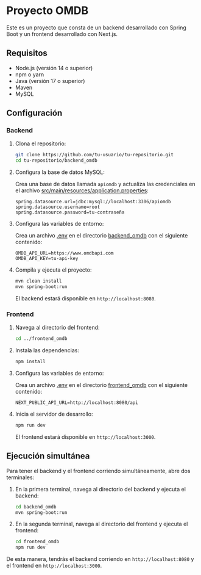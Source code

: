 # Proyecto OMDB

Este es un proyecto que consta de un backend desarrollado con Spring Boot y un frontend desarrollado con Next.js.

## Requisitos

- Node.js (versión 14 o superior)
- npm o yarn
- Java (versión 17 o superior)
- Maven
- MySQL

## Configuración

### Backend

1. Clona el repositorio:

    ```bash
    git clone https://github.com/tu-usuario/tu-repositorio.git
    cd tu-repositorio/backend_omdb
    ```

2. Configura la base de datos MySQL:

    Crea una base de datos llamada `apiomdb` y actualiza las credenciales en el archivo [src/main/resources/application.properties](http://_vscodecontentref_/0):

    ```properties
    spring.datasource.url=jdbc:mysql://localhost:3306/apiomdb
    spring.datasource.username=root
    spring.datasource.password=tu-contraseña
    ```

3. Configura las variables de entorno:

    Crea un archivo [.env](http://_vscodecontentref_/1) en el directorio [backend_omdb](http://_vscodecontentref_/2) con el siguiente contenido:

    ```env
    OMDB_API_URL=https://www.omdbapi.com
    OMDB_API_KEY=tu-api-key
    ```

4. Compila y ejecuta el proyecto:

    ```bash
    mvn clean install
    mvn spring-boot:run
    ```

    El backend estará disponible en `http://localhost:8080`.

### Frontend

1. Navega al directorio del frontend:

    ```bash
    cd ../frontend_omdb
    ```

2. Instala las dependencias:

    ```bash
    npm install
    ```

3. Configura las variables de entorno:

    Crea un archivo [.env](http://_vscodecontentref_/3) en el directorio [frontend_omdb](http://_vscodecontentref_/4) con el siguiente contenido:

    ```env
    NEXT_PUBLIC_API_URL=http://localhost:8080/api
    ```

4. Inicia el servidor de desarrollo:

    ```bash
    npm run dev
    ```

    El frontend estará disponible en `http://localhost:3000`.

## Ejecución simultánea

Para tener el backend y el frontend corriendo simultáneamente, abre dos terminales:

1. En la primera terminal, navega al directorio del backend y ejecuta el backend:

    ```bash
    cd backend_omdb
    mvn spring-boot:run
    ```

2. En la segunda terminal, navega al directorio del frontend y ejecuta el frontend:

    ```bash
    cd frontend_omdb
    npm run dev
    ```

De esta manera, tendrás el backend corriendo en `http://localhost:8080` y el frontend en `http://localhost:3000`.